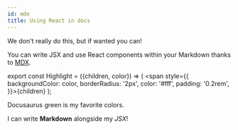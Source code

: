 ```yaml
---
id: mdx
title: Using React in docs
---
```


We don't really do this, but if wanted you can!

You can write JSX and use React components within your Markdown thanks to [MDX](https://mdxjs.com/).

export const Highlight = ({children, color}) => ( <span style={{
      backgroundColor: color,
      borderRadius: '2px',
      color: '#fff',
      padding: '0.2rem',
    }}>{children}</span> );

<Highlight color="#25c2a0">Docusaurus green</Highlight> is my favorite colors.

I can write **Markdown** alongside my _JSX_!
